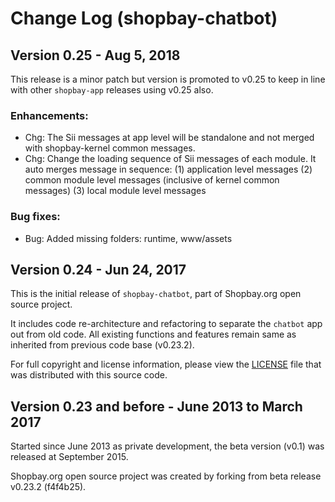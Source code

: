 # Change Log (shopbay-chatbot)

## Version 0.25 - Aug 5, 2018

This release is a minor patch but version is promoted to v0.25 to keep in line with other `shopbay-app` releases using v0.25 also.

### Enhancements:

 - Chg: The Sii messages at app level will be standalone and not merged with shopbay-kernel common messages.
 - Chg: Change the loading sequence of Sii messages of each module. It auto merges message in sequence:
(1) application level messages
(2) common module level messages (inclusive of kernel common messages)
(3) local module level messages

### Bug fixes:

 - Bug: Added missing folders: runtime, www/assets


## Version 0.24 - Jun 24, 2017

This is the initial release of `shopbay-chatbot`, part of Shopbay.org open source project. 

It includes code re-architecture and refactoring to separate the `chatbot` app out from old code.
All existing functions and features remain same as inherited from previous code base (v0.23.2).

For full copyright and license information, please view the [LICENSE](LICENSE.md) file that was distributed with this source code.


## Version 0.23 and before - June 2013 to March 2017

Started since June 2013 as private development, the beta version (v0.1) was released at September 2015. 

Shopbay.org open source project was created by forking from beta release v0.23.2 (f4f4b25). 